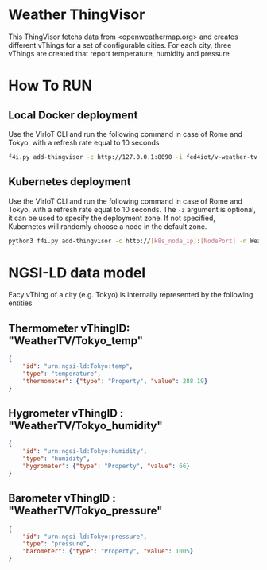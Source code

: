 # Weather ThingVisor

This ThingVisor fetchs  data from <openweathermap.org> and creates different vThings for a set of configurable cities. For each city, three vThings are created that report temperature, humidity and pressure

# How To RUN

## Local Docker deployment

Use the VirIoT CLI and run the following command in case of Rome and Tokyo, with a refresh rate equal to 10 seconds  

```bash
f4i.py add-thingvisor -c http://127.0.0.1:8090 -i fed4iot/v-weather-tv:2.2 -n WeatherTV -d "Weather ThingVisor fetching data from open weather" -p "{'cities':['Rome', 'Tokyo'], 'rate':'10'}"
```

## Kubernetes deployment

Use the VirIoT CLI and run the following command in case of Rome and Tokyo, with a refresh rate equal to 10 seconds.
The `-z` argument is optional, it can be used to specify the deployment zone. If not specified,   
Kubernetes will randomly choose a node in the default zone.

```bash
python3 f4i.py add-thingvisor -c http://[k8s_node_ip]:[NodePort] -n WeatherTV -d "Weather ThingVisor fetching data from open weather" -p '{"cities":["Rome", "Tokyo"], "rate":10}' -y "../yaml/thingVisor-weather.yaml" -z Japan  
```


# NGSI-LD data model

Eacy vThing of a city (e.g. Tokyo) is internally represented by the following entities

## Thermometer vThingID: "WeatherTV/Tokyo_temp"

```json
{
    "id": "urn:ngsi-ld:Tokyo:temp",
    "type": "temperature",
    "thermometer": {"type": "Property", "value": 288.19}
}
```

## Hygrometer vThingID : "WeatherTV/Tokyo_humidity"

```json
{
    "id": "urn:ngsi-ld:Tokyo:humidity",
    "type": "humidity",
    "hygrometer": {"type": "Property", "value": 66}
}
```

## Barometer vThingID : "WeatherTV/Tokyo_pressure"

```json
{
    "id": "urn:ngsi-ld:Tokyo:pressure",
    "type": "pressure",
    "barometer": {"type": "Property", "value": 1005}
}
```
